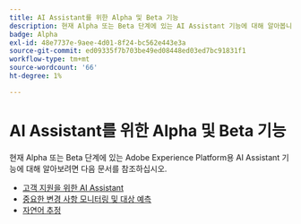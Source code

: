 ```yaml
---
title: AI Assistant를 위한 Alpha 및 Beta 기능
description: 현재 Alpha 또는 Beta 단계에 있는 AI Assistant 기능에 대해 알아봅니다.
badge: Alpha
exl-id: 48e7737e-9aee-4d01-8f24-bc562e443e3a
source-git-commit: ed09335f7b703be49ed08448ed03ed7bc91831f1
workflow-type: tm+mt
source-wordcount: '66'
ht-degree: 1%

---
```


# AI Assistant를 위한 Alpha 및 Beta 기능

현재 Alpha 또는 Beta 단계에 있는 Adobe Experience Platform용 AI Assistant 기능에 대해 알아보려면 다음 문서를 참조하십시오.

* [고객 지원을 위한 AI Assistant](./customer-support.md)
* [중요한 변경 사항 모니터링 및 대상 예측](./audience-forecasting.md)
* [자연어 추정](./natural-language.md)
